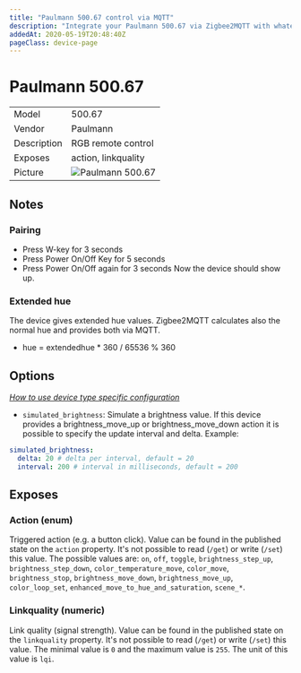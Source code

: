 ```yaml
---
title: "Paulmann 500.67 control via MQTT"
description: "Integrate your Paulmann 500.67 via Zigbee2MQTT with whatever smart home infrastructure you are using without the vendor's bridge or gateway."
addedAt: 2020-05-19T20:48:40Z
pageClass: device-page
---
```


<!-- !!!! -->
<!-- ATTENTION: This file is auto-generated through docgen! -->
<!-- You can only edit the "Notes"-Section between the two comment lines "Notes BEGIN" and "Notes END". -->
<!-- Do not use h1 or h2 heading within "## Notes"-Section. -->
<!-- !!!! -->

# Paulmann 500.67

|     |     |
|-----|-----|
| Model | 500.67  |
| Vendor  | Paulmann  |
| Description | RGB remote control |
| Exposes | action, linkquality |
| Picture | ![Paulmann 500.67](https://www.zigbee2mqtt.io/images/devices/500.67.jpg) |


<!-- Notes BEGIN: You can edit here. Add "## Notes" headline if not already present. -->
## Notes


### Pairing
- Press W-key for 3 seconds
- Press Power On/Off Key for 5 seconds
- Press Power On/Off again for 3 seconds
Now the device should show up.

### Extended hue
The device gives extended hue values. Zigbee2MQTT calculates also the normal hue and provides both via MQTT.
- hue = extendedhue * 360 / 65536 % 360
<!-- Notes END: Do not edit below this line -->


## Options
*[How to use device type specific configuration](../zigbee2mqtt.io/docs/guide/configuration/devices-groups.md#specific-device-options)*

* `simulated_brightness`: Simulate a brightness value. If this device provides a brightness_move_up or brightness_move_down action it is possible to specify the update interval and delta. Example:
```yaml
simulated_brightness:
  delta: 20 # delta per interval, default = 20
  interval: 200 # interval in milliseconds, default = 200
```


## Exposes

### Action (enum)
Triggered action (e.g. a button click).
Value can be found in the published state on the `action` property.
It's not possible to read (`/get`) or write (`/set`) this value.
The possible values are: `on`, `off`, `toggle`, `brightness_step_up`, `brightness_step_down`, `color_temperature_move`, `color_move`, `brightness_stop`, `brightness_move_down`, `brightness_move_up`, `color_loop_set`, `enhanced_move_to_hue_and_saturation`, `scene_*`.

### Linkquality (numeric)
Link quality (signal strength).
Value can be found in the published state on the `linkquality` property.
It's not possible to read (`/get`) or write (`/set`) this value.
The minimal value is `0` and the maximum value is `255`.
The unit of this value is `lqi`.

